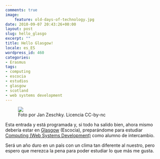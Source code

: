 ```yaml
---
comments: true
image:
    feature: old-days-of-technology.jpg
date: 2010-09-07 20:43:26+00:00
layout: post
slug: hello_glasgo
excerpt: ""
title: Hello Glasgow!
locale: es_ES
wordpress_id: 460
categories:
- Erasmus
tags:
- computing
- escocia
- estudios
- glasgow
- scotland
- web systems development
---
```


<figure>
	<a href="http://jllopezpino.files.wordpress.com/2010/08/glasgow.jpg" alt="Foto por Jan Zeschky. Licencia CC-by-nc">
		<img src="http://jllopezpino.files.wordpress.com/2010/08/glasgow.jpg">
	</a>
	<figcaption>Foto por Jan Zeschky. Licencia CC-by-nc</figcaption>
</figure>


Esta entrada y está programada y, si todo ha salido bien, ahora mismo debería estar en [Glasgow](http://en.wikipedia.org/wiki/Glasgow) (Escocia), preparándome para estudiar [Computing (Web Systems Development)](http://www.gcu.ac.uk/study/undergraduate/courses/computing-web-systems-development-8466.php) como alumno de intercambio.

Será un año duro en un país con un clima tan diferente al nuestro, pero espero que merezca la pena para poder estudiar lo que más me gusta.
